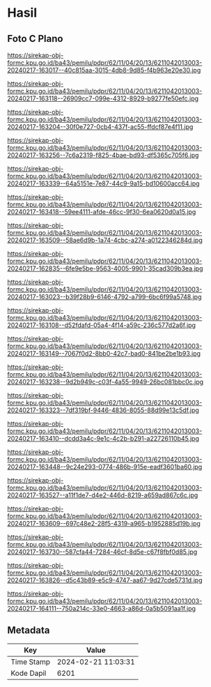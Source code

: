 # Hasil

## Foto C Plano

https://sirekap-obj-formc.kpu.go.id/ba43/pemilu/pdpr/62/11/04/20/13/6211042013003-20240217-163017--40c815aa-3015-4db8-9d85-f4b963e20e30.jpg

https://sirekap-obj-formc.kpu.go.id/ba43/pemilu/pdpr/62/11/04/20/13/6211042013003-20240217-163118--26909cc7-099e-4312-8929-b9277fe50efc.jpg

https://sirekap-obj-formc.kpu.go.id/ba43/pemilu/pdpr/62/11/04/20/13/6211042013003-20240217-163204--30f0e727-0cb4-437f-ac55-ffdcf87e4f11.jpg

https://sirekap-obj-formc.kpu.go.id/ba43/pemilu/pdpr/62/11/04/20/13/6211042013003-20240217-163256--7c6a2319-f825-4bae-bd93-df5365c705f6.jpg

https://sirekap-obj-formc.kpu.go.id/ba43/pemilu/pdpr/62/11/04/20/13/6211042013003-20240217-163339--64a5151e-7e87-44c9-9a15-bd10600acc64.jpg

https://sirekap-obj-formc.kpu.go.id/ba43/pemilu/pdpr/62/11/04/20/13/6211042013003-20240217-163418--59ee4111-afde-46cc-9f30-6ea0620d0a15.jpg

https://sirekap-obj-formc.kpu.go.id/ba43/pemilu/pdpr/62/11/04/20/13/6211042013003-20240217-163509--58ae6d9b-1a74-4cbc-a274-a0122346284d.jpg

https://sirekap-obj-formc.kpu.go.id/ba43/pemilu/pdpr/62/11/04/20/13/6211042013003-20240217-162835--6fe9e5be-9563-4005-9901-35cad309b3ea.jpg

https://sirekap-obj-formc.kpu.go.id/ba43/pemilu/pdpr/62/11/04/20/13/6211042013003-20240217-163023--b39f28b9-6146-4792-a799-6bc6f99a5748.jpg

https://sirekap-obj-formc.kpu.go.id/ba43/pemilu/pdpr/62/11/04/20/13/6211042013003-20240217-163108--d52fdafd-05a4-4f14-a59c-236c577d2a6f.jpg

https://sirekap-obj-formc.kpu.go.id/ba43/pemilu/pdpr/62/11/04/20/13/6211042013003-20240217-163149--7067f0d2-8bb0-42c7-bad0-841be2be1b93.jpg

https://sirekap-obj-formc.kpu.go.id/ba43/pemilu/pdpr/62/11/04/20/13/6211042013003-20240217-163238--9d2b949c-c03f-4a55-9949-26bc081bbc0c.jpg

https://sirekap-obj-formc.kpu.go.id/ba43/pemilu/pdpr/62/11/04/20/13/6211042013003-20240217-163323--7df319bf-9446-4836-8055-88d99e13c5df.jpg

https://sirekap-obj-formc.kpu.go.id/ba43/pemilu/pdpr/62/11/04/20/13/6211042013003-20240217-163410--dcdd3a4c-9e1c-4c2b-b291-a22726110b45.jpg

https://sirekap-obj-formc.kpu.go.id/ba43/pemilu/pdpr/62/11/04/20/13/6211042013003-20240217-163448--9c24e293-0774-486b-915e-eadf3601ba60.jpg

https://sirekap-obj-formc.kpu.go.id/ba43/pemilu/pdpr/62/11/04/20/13/6211042013003-20240217-163527--a11f1de7-d4e2-446d-8219-a659ad867c6c.jpg

https://sirekap-obj-formc.kpu.go.id/ba43/pemilu/pdpr/62/11/04/20/13/6211042013003-20240217-163609--697c48e2-28f5-4319-a965-b1952885d19b.jpg

https://sirekap-obj-formc.kpu.go.id/ba43/pemilu/pdpr/62/11/04/20/13/6211042013003-20240217-163730--587cfa44-7284-46cf-8d5e-c67f8fbf0d85.jpg

https://sirekap-obj-formc.kpu.go.id/ba43/pemilu/pdpr/62/11/04/20/13/6211042013003-20240217-163826--d5c43b89-e5c9-4747-aa67-9d27cde5731d.jpg

https://sirekap-obj-formc.kpu.go.id/ba43/pemilu/pdpr/62/11/04/20/13/6211042013003-20240217-164111--750a214c-33e0-4663-a86d-0a5b5091aa1f.jpg


## Metadata

| Key        | Value               |
| ---------- | ------------------- |
| Time Stamp | 2024-02-21 11:03:31 |
| Kode Dapil | 6201                |



